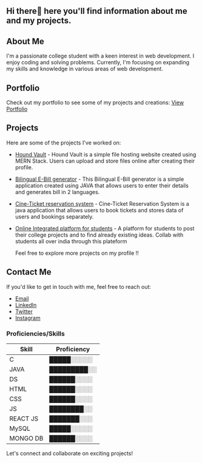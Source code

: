 ## Hi there👋 here you'll find information about me and my projects.


## About Me

I'm a passionate college student with a keen interest in web development. I enjoy coding and solving problems. Currently, I'm focusing on expanding my skills and knowledge in various areas of web development.

## Portfolio

Check out my portfolio to see some of my projects and creations:
[View Portfolio](https://sreekrishnnaa.github.io/Portfoilio1/)

## Projects

Here are some of the projects I've worked on:

- [Hound Vault](https://hound-vault.vercel.app/) - Hound Vault is a simple file hosting website created using MERN Stack. Users can upload and store files online after creating their profile.
- [Bilingual E-Bill generator](https://github.com/SreeKrishnnaa/E-bill-generator) - This Bilingual E-Bill generator is a simple application created using JAVA that allows users to enter their details and generates bill in 2 languages.
- [Cine-Ticket reservation system](https://github.com/SreeKrishnnaa/miniproject/tree/main/717821E151/CineTicketReservation) - Cine-Ticket Reservation System is a java application that allows users to book tickets and stores data of users and bookings separately.
- [Online Integrated platform for students](https://github.com/SreeKrishnnaa/SIH_Project) - A platform for students to post their college projects and to find already existing ideas. Collab with students all over india through this plateform

  Feel free to explore more projects on my profile !!

## Contact Me

If you'd like to get in touch with me, feel free to reach out:

- [Email](https://mail.google.com/mail/?view=cm&fs=1&to=sreekrishnnaa2003@gmail.com)
- [LinkedIn](https://www.linkedin.com/in/sree-krishnnaa-anand-8a029626a)
- [Twitter](https://twitter.com/i/flow/login?redirect_after_login=%2FSreeKrishnnaa)
- [Instagram](https://instagram.com/satirical_imp?utm_source=qr&igshid=MzNlNGNkZWQ4Mg==)

### Proficiencies/Skills

| Skill    | Proficiency |
| -------- | ----------- |
| C        | █████░░░░░  |
| JAVA     | █████████░░ |
| DS       | ██████░░░░  |
| HTML     | ██████░░░░  |
| CSS      | ██████░░░░  |
| JS       | ████████░░  |
| REACT JS | ███████░░░  |
| MySQL    | █████░░░░░  |
| MONGO DB | ██████░░░░  |

Let's connect and collaborate on exciting projects!
